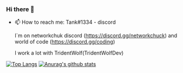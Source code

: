 ### Hi there 👋

<!--
**Tank1334/Tank1334** is a ✨ _special_ ✨ repository because its `README.md` (this file) appears on your GitHub profile.

Here are some ideas to get you started:

- 🔭 I’m currently working on ...
- 🌱 I’m currently learning ...
- 👯 I’m looking to collaborate on ...
- 🤔 I’m looking for help with ...
- 💬 Ask me about ...
- 📫 How to reach me: ...
- 😄 Pronouns: ...
- ⚡ Fun fact: ...
-->
- 📫 How to reach me: 
  Tank#1334 - discord
  
  I\`m on networkchuk discord (https://discord.gg/networkchuck) and world of code (https://discord.gg/coding)
  
  I work a lot with TridentWolf(TridentWolfDev)
  

[![Top Langs](https://github-readme-stats.vercel.app/api/top-langs/?username=Tank1334)](https://github.com/anuraghazra/github-readme-stats)
[![Anurag's github stats](https://github-readme-stats.vercel.app/api?username=Tank1334)](https://github.com/anuraghazra/github-readme-stats)
